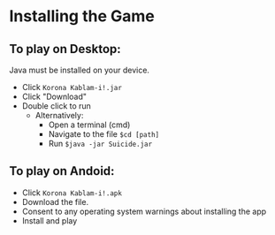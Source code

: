 # Installing the Game
## To play on **Desktop**:
Java must be installed on your device.
* Click `Korona Kablam-i!.jar`
* Click "Download"
* Double click to run
   * Alternatively:
      * Open a terminal (cmd)
      * Navigate to the file `$cd [path]`
      * Run `$java -jar Suicide.jar`

## To play on Andoid:
* Click `Korona Kablam-i!.apk`
* Download the file.
* Consent to any operating system warnings about installing the app
* Install and play
